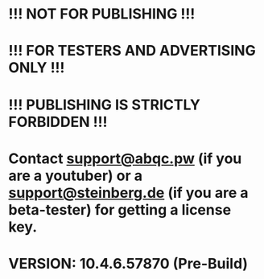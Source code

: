# !!! NOT FOR PUBLISHING !!!
# !!! FOR TESTERS AND ADVERTISING ONLY !!!
# !!! PUBLISHING IS STRICTLY FORBIDDEN !!!
# Contact support@abqc.pw (if you are a youtuber) or a support@steinberg.de (if you are a beta-tester) for getting a license key.
# VERSION: 10.4.6.57870 (Pre-Build)
